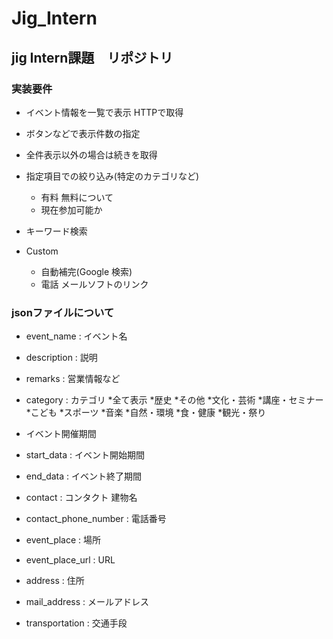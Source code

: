 # Jig_Intern
## jig Intern課題　リポジトリ


### 実装要件

* イベント情報を一覧で表示 HTTPで取得


* ボタンなどで表示件数の指定


* 全件表示以外の場合は続きを取得
  

* 指定項目での絞り込み(特定のカテゴリなど)
  * 有料 無料について
  * 現在参加可能か

* キーワード検索

* Custom
  * 自動補完(Google 検索)
  * 電話 メールソフトのリンク



### jsonファイルについて

* event_name : イベント名
* description : 説明
* remarks : 営業情報など
* category : カテゴリ
  *全て表示
  *歴史
  *その他
  *文化・芸術
  *講座・セミナー
  *こども
  *スポーツ
  *音楽
  *自然・環境
  *食・健康
  *観光・祭り

* イベント開催期間
* start_data : イベント開始期間
* end_data : イベント終了期間
* contact : コンタクト 建物名
* contact_phone_number : 電話番号
* event_place : 場所
* event_place_url : URL
* address : 住所
* mail_address : メールアドレス 
* transportation : 交通手段